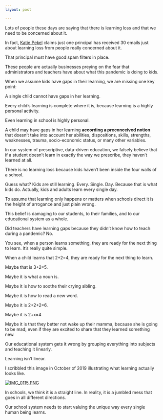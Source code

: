 ```yaml
---
layout: post

---
```

Lots of people these days are saying that there is learning loss and that we need to be concerned about it.

In fact, [Katie Pekel](https://twitter.com/katiepekel/status/1365284361441050628?s=21) claims just one principal has received 30 emails just about learning loss from people really concerned about it.

That principal must have good spam filters in place.

These people are actually businesses preying on the fear that administrators and teachers have about what this pandemic is doing to kids.

When we assume kids have gaps in their learning, we are missing one key point:

A single child cannot have gaps in her learning.

Every child’s learning is complete where it is, because learning is a highly personal activity.

Even learning in school is highly personal.

A child may have gaps in her learning **according a preconceived notion** that doesn’t take into account her abilities, dispositions, skills, strengths, weaknesses, trauma, socio-economic status, or many other variables.

In our system of prescriptive, data-driven education, we falsely believe that if a student doesn’t learn in exactly the way we prescribe, they haven’t learned at all.

There is no learning loss because kids haven’t been inside the four walls of a school.

Guess what? Kids are still learning. Every. Single. Day. Because that is what kids do. Actually, kids and adults learn every single day.

To assume that learning only happens or matters when schools direct it is the height of arrogance and just plain wrong. 

This belief is damaging to our students, to their families, and to our educational system as a whole.

Did teachers have learning gaps because they didn’t know how to teach during a pandemic? No.

You see, when a person learns something, they are ready for the next thing to learn. It’s really quite simple.

When a child learns that 2+2=4, they are ready for the next thing to learn.

Maybe that is 3+2=5.

Maybe it is what a noun is.

Maybe it is how to soothe their crying sibling.

Maybe it is how to read a new word.

Maybe it is 2+2+2=6.

Maybe it is 2+x=4

Maybe it is that they better not wake up their mamma, because she is going to be mad, even if they are excited to share that they learned something new.

Our educational system gets it wrong by grouping everything into subjects and teaching it linearly.

Learning isn’t linear.

I scribbled this image in October of 2019 illustrating what learning actually looks like.

 [![IMG_0115.PNG](https://world.hey.com/jethro/d6955108/representations/eyJfcmFpbHMiOnsibWVzc2FnZSI6IkJBaHBCT0Y3V1JJPSIsImV4cCI6bnVsbCwicHVyIjoiYmxvYl9pZCJ9fQ==--c1df6e46fc91ed2dc535cd5b5707a6ef82bf7cd9/eyJfcmFpbHMiOnsibWVzc2FnZSI6IkJBaDdDam9MWm05eWJXRjBTU0lJYW5CbkJqb0dSVlE2RkhKbGMybDZaVjkwYjE5c2FXMXBkRnNIYVFLQUIya0NBQVU2REhGMVlXeHBkSGxwU3pvTGJHOWhaR1Z5ZXdZNkNYQmhaMlV3T2cxamIyRnNaWE5qWlZRPSIsImV4cCI6bnVsbCwicHVyIjoidmFyaWF0aW9uIn19--0b5e092e6240e14fab357b4c1013c9a0c881ff87/IMG_0115.PNG)](https://world.hey.com/jethro/d6955108/blobs/eyJfcmFpbHMiOnsibWVzc2FnZSI6IkJBaHBCT0Y3V1JJPSIsImV4cCI6bnVsbCwicHVyIjoiYmxvYl9pZCJ9fQ==--c1df6e46fc91ed2dc535cd5b5707a6ef82bf7cd9/IMG_0115.PNG?disposition=attachment "Download IMG_0115.PNG") 

In schools, we think it is a straight line. In reality, it is a jumbled mess that goes in all different directions. 

Our school system needs to start valuing the unique way every single human being learns.